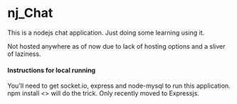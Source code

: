 nj_Chat
=======
<p>This is a nodejs chat application. Just doing some learning using it.</p> 
 
<p> Not hosted anywhere as of now due to lack of hosting options and a sliver of laziness.</p>

<h4>Instructions for local running</h4>
<p>You'll need to get socket.io, express and node-mysql to run this application. npm install <<package-name>> will do the trick. Only recently moved to Expressjs.</p>

